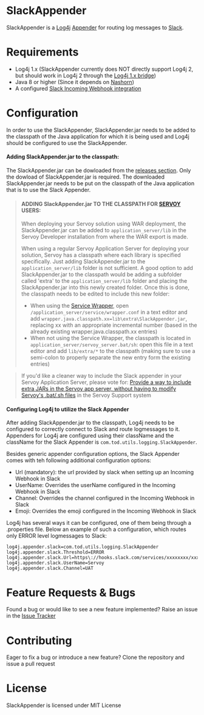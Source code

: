 # SlackAppender
SlackAppender is a [Log4j](https://logging.apache.org/log4j) [Appender](https://logging.apache.org/log4j/2.x/manual/appenders.html) for routing log messages to [Slack](http://slack.com). 

# Requirements
- Log4j 1.x (SlackAppender currently does NOT directly support Log4j 2, but should work in Log4j 2 through the [Log4j 1.x bridge](https://logging.apache.org/log4j/2.x/manual/migration.html))
- Java 8 or higher (Since it depends on [Nashorn](https://en.wikipedia.org/wiki/Nashorn_(JavaScript_engine)))
- A configured [Slack Incoming Webhook integration](https://api.slack.com/incoming-webhooks)

# Configuration
In order to use the SlackAppender, SlackAppender.jar needs to be added to the classpath of the Java application for which it is being used and Log4j should be configured to use the SlackAppender.

#### Adding SlackAppender.jar to the classpath:
The SlackAppender.jar can be dowloaded from the [releases section](https://github.com/TheOrangeDots/SlackAppender/releases). Only the dowload of SlackAppender.jar is required. The downloaded SlackAppender.jar needs to be put on the classpath of the Java application that is to use the Slack Appender. 

>#### ADDING SlackAppender.jar TO THE CLASSPATH FOR [SERVOY](http://servoy.com) USERS:
>When deploying your Servoy solution using WAR deployment, the SlackAppender.jar can be added to `application_server/lib` in the Servoy Developer installation from where the WAR export is made.
>
>When using a regular Servoy Application Server for deploying your solution, Servoy has a classpath where each library is specified specifically. Just adding SlackAppender.jar to the `application_server/lib` folder is not sufficient. A good option to add SlackAppender.jar to the classpath would be adding a subfolder called 'extra' to the `application_server/lib` folder and placing the SlackAppender.jar into this newly created folder. Once this is done, the classpath needs to be edited to include this new folder:
>- When using the [Service Wrapper](https://wiki.servoy.com/display/public/DOCS/Running+the+Server+As+a+Service), open `/application_server/service/wrapper.conf` in a text editor and add `wrapper.java.classpath.xx=lib\extra\SlackAppender.jar`, replacing xx with an appropriate incremental number (based in the already existing wrapper.java.classpath.xx entries)
>- When not using the Service Wrapper, the classpath is located in `application_server/servoy_server.bat/sh`: open this file in a text editor and add `lib/extra/*` to the classpath (making sure to use a semi-colon to properly separate the new entry form the existing entries)

>If you'd like a cleaner way to include the Slack appender in your Servoy Application Server, please vote for: [Provide a way to include extra JARs in the Servoy app server, without having to modify Servoy's .bat/.sh files](https://support.servoy.com/browse/SVY-9450) in the Servoy Support system

#### Configuring Log4j to utilize the Slack Appender
After adding SlackAppender.jar to the classpath, Log4j needs to be configured to correctly connect to Slack and route logmessages to it. Appenders for Log4j are configured using their className and the className for the Slack Appender is `com.tod.utils.logging.SlackAppender`.

Besides generic appender configuration options, the Slack Appender comes with teh following additional configuration options:
- Url (mandatory): the url provided by slack when setting up an Incoming Webhook in Slack 
- UserName: Overrides the userName configured in the Incoming Webhook in Slack
- Channel: Overrides the channel configured in the Incoming Webhook in Slack
- Emoji: Overrides the emoji configured in the Incoming Webhook in Slack

Log4j has several ways it can be configured, one of them being through a .properties file. Below an example of such a configuration, which routes only ERROR level logmessages to Slack:
```
log4j.appender.slack=com.tod.utils.logging.SlackAppender
log4j.appender.slack.Threshold=ERROR
log4j.appender.slack.Url=https\://hooks.slack.com/services/xxxxxxxx/xxxxxxxxx/xxxxxxxxxxxxxxxxxxxxxxxxxxx
log4j.appender.slack.UserName=Servoy
log4j.appender.slack.Channel=UAT
```

# Feature Requests & Bugs
Found a bug or would like to see a new feature implemented? Raise an issue in the [Issue Tracker](https://github.com/TheOrangeDots/SlackAppender/issues)

# Contributing
Eager to fix a bug or introduce a new feature? Clone the repository and issue a pull request

# License
SlackAppender is licensed under MIT License
